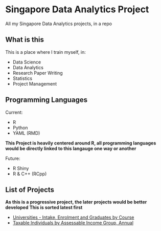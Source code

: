 # Singapore Data Analytics Project
All my Singapore Data Analytics projects, in a repo

## What is this
This is a place where I train myself, in:
- Data Science
- Data Analytics
- Research Paper Writing
- Statistics
- Project Management

## Programming Languages
Current:
- R
- Python
- YAML (RMD)

**This Project is heavily centered around R, all programming languages
would be directly linked to this langauge one way or another**

Future:
- R Shiny
- R & C++ (RCpp)

## List of Projects
**As this is a progressive project, the later projects would be better developed**
**This is sorted latest first**

- [Universities - Intake, Enrolment and Graduates by Course](enrolment/src)
- [Taxable Individuals by Assessable Income Group, Annual](tax/src)

